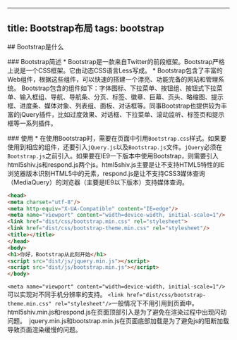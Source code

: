 -----------------------
title: Bootstrap布局
tags: bootstrap
-----------------------

## Bootstrap是什么

### Bootstrap简述
* Bootstrap是一款来自Twitter的前段框架。Bootstrap严格上说是一个CSS框架。它由动态CSS语言Less写成。
* Bootstrap包含了丰富的Web组件，根据这些组件，可以快速的搭建一个漂亮、功能完备的网站和管理系统。
Bootstrap包含的组件如下：字体图标、下拉菜单、按钮组、按钮式下拉菜单、输入框组、导航、导航条、分页、标签、徽章、巨幕、页头、略缩图、提示框、进度条、媒体对象、列表组、面板、对话框等。同事Bootstrap也提供较为丰富的jQuery插件，比如过度效果、对话框、下拉菜单、滚动监听、标签页和提示框等一系列插件。

### 使用
* 在使用Bootstrap时，需要在页面中引用`Bootstrap.css`样式。如果要使用到相应的组件，还要引入`jQuery.js`以及`Bootstrap.js`文件。`jQuery`必须在`Bootstrap.js`之前引入。如果要在IE9一下版本中使用Bootstrap，则需要引入html5shiv.js和respond.js两个js。html5shiv.js主要是让不支持HTML5特性的IE浏览器版本识别HTML5中的元素，respond.js是让不支持CSS3媒体查询（MediaQuery）的浏览器（主要是IE9以下版本）支持媒体查询。

```html
<head>
<meta charset="utf-8"/>
<meta http-equiv="X-UA-Compatible" content="IE=edge"/>
<meta name="viewport" content="width=device-width, initial-scale=1"/>
<link href="dist/css/bootstrap.min.css" rel="stylesheet">
<link href="dist/css/bootstrap-theme.min.css" rel="stylesheet"/>
<title></title>
</head>
<body>
<h1>你好，Bootstrap从此刻开始</h1>
<script src="dist/js/jquery.min.js"></script>
<script src="dist/js/bootstrap.min.js"></script>
</body>
```

`<meta name="viewport" content="width=device-width, initial-scale=1"/>`可以实现对不同手机分辨率的支持。
`<link href="dist/css/bootstrap-theme.min.css" rel="stylesheet"/>`一般情况下不用引用到页面中。
html5shiv.min.js和respond.js在页面顶部引入是为了避免在渲染过程中出现闪动问题。
 jquery.min.js和bootstrap.min.js在页面底部加载是为了避免js的阻断加载导致页面渲染缓慢的问题。
